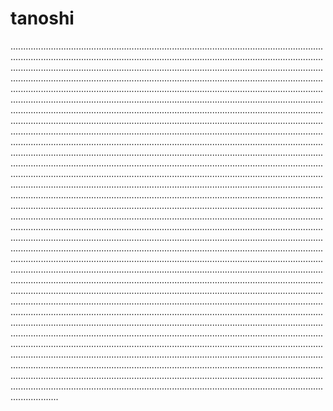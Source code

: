 # tanoshi

...............................................................................................................................................................................................................................................................................................................................................................................................................................................................................................................................................................................................................................................................................................................................................................................................................................................................................................................................................................................................................................................................................................................................................................................................................................................................................................................................................................................................................................................................................................................................................................................................................................................................................................................................................................................................................................................................................................................................................................................................................................................................................................................................................................................................................................................................................................................................................................................................................................................................................................................................................................................................................................................................................................................................................................................................................................................................................................................................................................................................................................................................................................................................................................................................................................................................................................................................................................................................................................................................................................................................................................................................................................................................................................................................................................................................................................................................................................................................................................................................................................................................................................................................................................................................................................................................................